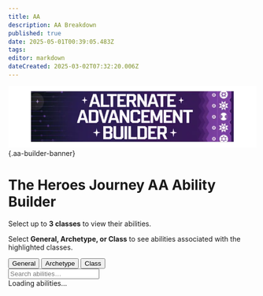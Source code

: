 ```yaml
---
title: AA
description: AA Breakdown
published: true
date: 2025-05-01T00:39:05.483Z
tags: 
editor: markdown
dateCreated: 2025-03-02T07:32:20.006Z
---
```


![aa_builder.webp](/classes-and-abilities/aa_builder.webp){.aa-builder-banner}

<div id="aa-builder">
  <h1 class="aa-title">The Heroes Journey AA Ability Builder</h1>

  <div class="aa-subtext">
    <p>Select up to <strong>3 classes</strong> to view their abilities.</p>
    <p>Select <strong>General, Archetype, or Class</strong> to see abilities associated with the highlighted classes.</p>
  </div>

  <div class="filter-options">
    <button class="mode-button active" data-mode="general">General</button>
    <button class="mode-button" data-mode="archetype">Archetype</button>
    <button class="mode-button" data-mode="class">Class</button>
  </div>

  <div class="class-buttons" id="classButtons"></div>

  <div class="search-container">
    <input type="text" id="searchInput" placeholder="Search abilities…" class="search-input">
  </div>

  <div class="stats" id="stats">Loading abilities…</div>

  <div id="abilitiesContainer" class="cards"></div>
</div>
